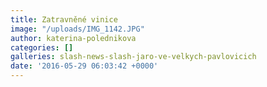 ```yaml
---
title: Zatravněné vinice
image: "/uploads/IMG_1142.JPG"
author: katerina-polednikova
categories: []
galleries: slash-news-slash-jaro-ve-velkych-pavlovicich
date: '2016-05-29 06:03:42 +0000'
---
```

